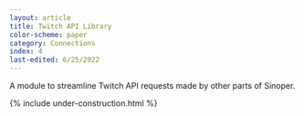 ```yaml
---
layout: article
title: Twitch API Library
color-scheme: paper
category: Connections
index: 4
last-edited: 6/25/2022
---
```


A module to streamline Twitch API requests made by other parts of Sinoper.

{% include under-construction.html %}
